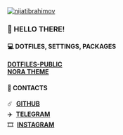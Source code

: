 <a href="https://github.com/nijatibrahimov">
  <img src="https://user-images.githubusercontent.com/51142227/192073451-0161c6aa-fe2a-45de-a5fe-e47e8072967d.jpg" alt="nijatibrahimov" align="center"/>
</a>

### :wave: HELLO THERE!

#### :computer: DOTFILES, SETTINGS, PACKAGES
**[DOTFILES-PUBLIC](https://github.com/nijatibrahimov/nora-theme)**<br>
**[NORA THEME](https://github.com/nijatibrahimov/nora-theme)**<br>

#### :speech_balloon: CONTACTS
:comet: &nbsp;**[GITHUB](https://github.com/nijatibrahimov)**<br>
:airplane: &nbsp;**[TELEGRAM](https://t.me/nijatibrahimov)**<br>
:film_strip: &nbsp;**[INSTAGRAM](https://www.instagram.com/_nijatibrahimov)**<br>
